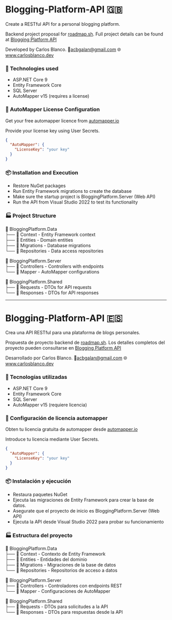 # Blogging-Platform-API 🇬🇧    
Create a RESTful API for a personal blogging platform.

Backend project proposal for [roadmap.sh](https://roadmap.sh). Full project details can be found at [Blogging Platform API](https://roadmap.sh/projects/blogging-platform-api)   

Developed by Carlos Blanco. 📧acbgalan@gmail.com  🌐 www.carlosblanco.dev


### 🚀 Technologies used
- ASP.NET Core 9
- Entity Framework Core
- SQL Server
- AutoMapper v15 (requires a license)


### 🔐 AutoMapper License Configuration

Get your free automapper licence from [automapper.io](https://automapper.io/) 

Provide your license key using User Secrets.

```json
{
  "AutoMapper": {
    "LicenseKey": "your key"
  }
}
```

### 📦 Installation and Execution
- Restore NuGet packages
- Run Entity Framework migrations to create the database
- Make sure the startup project is BloggingPlatform.Server (Web API)
- Run the API from Visual Studio 2022 to test its functionality


### 🏭 Project Structure

📁 BloggingPlatform.Data  
├── 📂 Context          - Entity Framework context  
├── 📂 Entities         - Domain entities  
├── 📂 Migrations       - Database migrations  
└── 📂 Repositories     - Data access repositories  

📁 BloggingPlatform.Server  
├── 📂 Controllers      - Controllers with endpoints  
└── 📂 Mapper           - AutoMapper configurations  

📁 BloggingPlatform.Shared  
├── 📂 Requests         - DTOs for API requests  
└── 📂 Responses        - DTOs for API responses  

---  

# Blogging-Platform-API 🇪🇸    
Crea una API RESTful para una plataforma de blogs personales.

Propuesta de proyecto backend de [roadmap.sh](https://roadmap.sh). Los detalles completos del proyecto pueden consultarse en [Blogging Platform API](https://roadmap.sh/projects/blogging-platform-api)

Desarrollado por Carlos Blanco. 📧acbgalan@gmail.com  🌐 www.carlosblanco.dev


### 🚀 Tecnologías utilizadas
- ASP.NET Core 9
- Entity Framework Core
- SQL Server
- AutoMapper v15 (requiere licencia)


### 🔐 Configuración de licencia automapper

Obten tu licencia gratuita de automapper desde [automapper.io](https://automapper.io/) 

Introduce tu licencia mediante User Secrets.

```json
{
  "AutoMapper": {
    "LicenseKey": "your key"
  }
}
```

### 📦 Instalación y ejecución
- Restaura paquetes NuGet
- Ejecuta las migraciones de Entity Framework para crear la base de datos.
- Asegurate que el proyecto de inicio es BloggingPlatform.Server (Web API)
- Ejecuta la API desde Visual Studio 2022 para probar su funcionamiento

### 🏭 Estructura del proyecto

📁 BloggingPlatform.Data  
├── 📂 Context          - Contexto de Entity Framework  
├── 📂 Entities         - Entidades del dominio  
├── 📂 Migrations       - Migraciones de la base de datos  
└── 📂 Repositories     - Repositorios de acceso a datos

📁 BloggingPlatform.Server  
├── 📂 Controllers      - Controladores con endpoints REST  
└── 📂 Mapper           - Configuraciones de AutoMapper  

📁 BloggingPlatform.Shared  
├── 📂 Requests         - DTOs para solicitudes a la API  
└── 📂 Responses        - DTOs para respuestas desde la API  